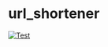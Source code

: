 # url_shortener
[![Test](https://github.com/0xfauzi/url_shortener/actions/workflows/test.yml/badge.svg)](https://github.com/0xfauzi/url_shortener/actions/workflows/test.yml)
